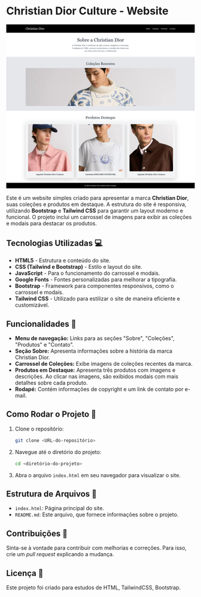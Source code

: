 # Christian Dior Culture - Website

![Christian Dior Culture](src/images/DiorMain2.png)

Este é um website simples criado para apresentar a marca **Christian Dior**, suas coleções e produtos em destaque. A estrutura do site é responsiva, utilizando **Bootstrap** e **Tailwind CSS** para garantir um layout moderno e funcional. O projeto inclui um carrossel de imagens para exibir as coleções e modais para destacar os produtos.

## Tecnologias Utilizadas 💻

- **HTML5** - Estrutura e conteúdo do site.
- **CSS (Tailwind e Bootstrap)** - Estilo e layout do site.
- **JavaScript** - Para o funcionamento do carrossel e modais.
- **Google Fonts** - Fontes personalizadas para melhorar a tipografia.
- **Bootstrap** - Framework para componentes responsivos, como o carrossel e modais.
- **Tailwind CSS** - Utilizado para estilizar o site de maneira eficiente e customizável.

## Funcionalidades 🎯

- **Menu de navegação:** Links para as seções "Sobre", "Coleções", "Produtos" e "Contato".
- **Seção Sobre:** Apresenta informações sobre a história da marca Christian Dior.
- **Carrossel de Coleções:** Exibe imagens de coleções recentes da marca.
- **Produtos em Destaque:** Apresenta três produtos com imagens e descrições. Ao clicar nas imagens, são exibidos modais com mais detalhes sobre cada produto.
- **Rodapé:** Contém informações de copyright e um link de contato por e-mail.

## Como Rodar o Projeto 🚀

1. Clone o repositório:
    ```bash
    git clone <URL-do-repositório>
    ```
2. Navegue até o diretório do projeto:
    ```bash
    cd <diretório-do-projeto>
    ```
3. Abra o arquivo `index.html` em seu navegador para visualizar o site.

## Estrutura de Arquivos 📂

- `index.html`: Página principal do site.
- `README.md`: Este arquivo, que fornece informações sobre o projeto.

## Contribuições 🤝

Sinta-se à vontade para contribuir com melhorias e correções. Para isso, crie um *pull request* explicando a mudança.

## Licença 📝

Este projeto foi criado para estudos de HTML, TailwindCSS, Bootstrap.
